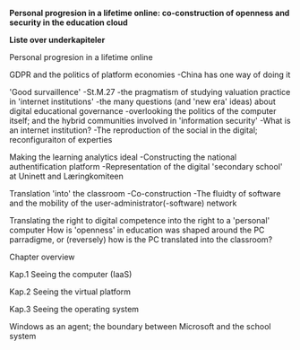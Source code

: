 
**Personal progresion in a lifetime online: co-construction of openness and security in the education cloud**


**Liste over underkapiteler**

Personal progresion in a lifetime online


GDPR and the politics of platform economies 
-China has one way of doing it


'Good survaillence'
-St.M.27
-the pragmatism of studying valuation practice in 'internet institutions'
-the many questions (and 'new era' ideas) about digital educational governance
-overlooking the politics of the computer itself; and the hybrid communities involved in 'information security'
-What is an internet institution?
-The reproduction of the social in the digital; reconfiguraiton of experties


Making the learning analytics ideal
-Constructing the national authentification platform
-Representation of the digital 'secondary school' at Uninett and Læringkomiteen


Translation 'into' the classroom
-Co-construction
-The fluidty of software and the mobility of the user-administrator(-software) network


Translating the right to digital competence into the right to a 'personal' computer
How is 'openness' in education was shaped around the PC parradigme, or (reversely) how is the PC translated into the classroom?



Chapter overview


Kap.1 Seeing the computer (IaaS)


Kap.2 Seeing the virtual platform


Kap.3 Seeing the operating system

Windows as an agent; the boundary between Microsoft and the school system
